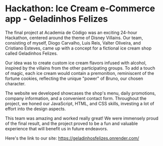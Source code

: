 # Hackathon: Ice Cream e-Commerce app - Geladinhos Felizes

The final project at Academia de Código was an exciting 24-hour Hackathon, centered around the theme of Disney Villains. Our team, consisting of myself, Diogo Carvalho, Luis Reis, Valter Oliveira, and Cristiano Esteves, came up with a concept for a fictional ice cream shop called Geladinhos Felizes.

Our idea was to create custom ice cream flavors infused with alcohol, inspired by the villains from the other participating groups. To add a touch of magic, each ice cream would contain a premonition, reminiscent of the fortune cookies, reflecting the unique "power" of Bruno, our chosen character.

The website we developed showcases the shop's menu, daily promotions, company information, and a convenient contact form. Throughout the project, we honed our JavaScript, HTML, and CSS skills, investing a lot of effort into the design aspects.

This team was amazing and worked really great!
We were immensely proud of the final result, and the project proved to be a fun and valuable experience that will benefit us in future endeavors.

Here's the link to our site:
https://geladinhosfelizes.onrender.com/
